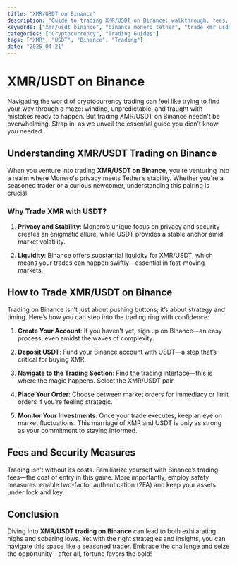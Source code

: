 ```yaml
---
title: "XMR/USDT on Binance"
description: "Guide to trading XMR/USDT on Binance: walkthrough, fees, liquidity, and security."
keywords: ["xmr/usdt binance", "binance monero tether", "trade xmr usdt binance"]
categories: ["Cryptocurrency", "Trading Guides"]
tags: ["XMR", "USDT", "Binance", "Trading"]
date: "2025-04-21"
---
```


# XMR/USDT on Binance

Navigating the world of cryptocurrency trading can feel like trying to find your way through a maze: winding, unpredictable, and fraught with mistakes ready to happen. But trading XMR/USDT on Binance needn't be overwhelming. Strap in, as we unveil the essential guide you didn’t know you needed.

## Understanding XMR/USDT Trading on Binance

When you venture into trading **XMR/USDT on Binance**, you’re venturing into a realm where Monero's privacy meets Tether’s stability. Whether you're a seasoned trader or a curious newcomer, understanding this pairing is crucial. 

### Why Trade XMR with USDT?

1. **Privacy and Stability**: Monero’s unique focus on privacy and security creates an enigmatic allure, while USDT provides a stable anchor amid market volatility.
   
2. **Liquidity**: Binance offers substantial liquidity for XMR/USDT, which means your trades can happen swiftly—essential in fast-moving markets.

## How to Trade XMR/USDT on Binance

Trading on Binance isn’t just about pushing buttons; it’s about strategy and timing. Here’s how you can step into the trading ring with confidence:

1. **Create Your Account**: If you haven’t yet, sign up on Binance—an easy process, even amidst the waves of complexity.
   
2. **Deposit USDT**: Fund your Binance account with USDT—a step that’s critical for buying XMR.

3. **Navigate to the Trading Section**: Find the trading interface—this is where the magic happens. Select the XMR/USDT pair.

4. **Place Your Order**: Choose between market orders for immediacy or limit orders if you’re feeling strategic.

5. **Monitor Your Investments**: Once your trade executes, keep an eye on market fluctuations. This marriage of XMR and USDT is only as strong as your commitment to staying informed.

## Fees and Security Measures

Trading isn’t without its costs. Familiarize yourself with Binance’s trading fees—the cost of entry in this game. More importantly, employ safety measures: enable two-factor authentication (2FA) and keep your assets under lock and key.

## Conclusion

Diving into **XMR/USDT trading on Binance** can lead to both exhilarating highs and sobering lows. Yet with the right strategies and insights, you can navigate this space like a seasoned trader. Embrace the challenge and seize the opportunity—after all, fortune favors the bold!